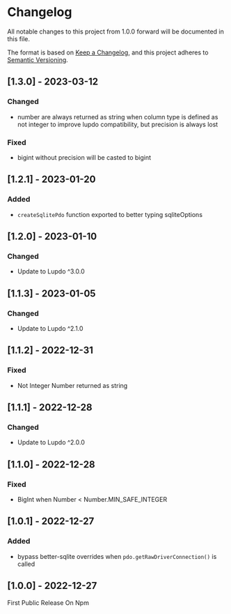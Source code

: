 # Changelog

All notable changes to this project from 1.0.0 forward will be documented in this file.

The format is based on [Keep a Changelog](https://keepachangelog.com/en/1.0.0/),
and this project adheres to [Semantic Versioning](https://semver.org/spec/v2.0.0.html).

## [1.3.0] - 2023-03-12

### Changed

-   number are always returned as string when column type is defined as not integer to improve lupdo compatibility, but precision is always lost

### Fixed

-   bigint without precision will be casted to bigint

## [1.2.1] - 2023-01-20

### Added

-   `createSqlitePdo` function exported to better typing sqliteOptions

## [1.2.0] - 2023-01-10

### Changed

-   Update to Lupdo ^3.0.0

## [1.1.3] - 2023-01-05

### Changed

-   Update to Lupdo ^2.1.0

## [1.1.2] - 2022-12-31

### Fixed

-   Not Integer Number returned as string

## [1.1.1] - 2022-12-28

### Changed

-   Update to Lupdo ^2.0.0

## [1.1.0] - 2022-12-28

### Fixed

-   BigInt when Number < Number.MIN_SAFE_INTEGER

## [1.0.1] - 2022-12-27

### Added

-   bypass better-sqlite overrides when `pdo.getRawDriverConnection()` is called

## [1.0.0] - 2022-12-27

First Public Release On Npm
